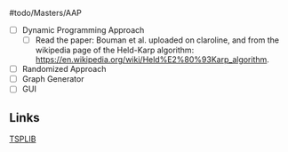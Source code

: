 #todo/Masters/AAP
- [ ] Dynamic Programming Approach
	- [ ] Read the paper: Bouman et al. uploaded on claroline, and from the wikipedia page of the Held-Karp algorithm: https://en.wikipedia.org/wiki/Held%E2%80%93Karp_algorithm.
- [ ] Randomized Approach
- [ ] Graph Generator
- [ ] GUI

## Links 
[TSPLIB](http://comopt.ifi.uni-heidelberg.de/software/TSPLIB95/index.html)

